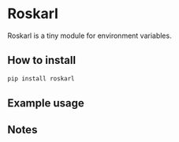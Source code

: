 # Roskarl

Roskarl is a tiny module for environment variables.

## How to install

```sh
pip install roskarl
```

## Example usage


## Notes